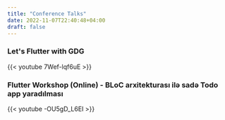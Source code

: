 ```yaml
---
title: "Conference Talks"
date: 2022-11-07T22:40:48+04:00
draft: false
---
```

### Let's Flutter with GDG
{{< youtube 7Wef-lqf6uE >}}

### Flutter Workshop (Online) - BLoC arxitekturası ilə sadə Todo app yaradılması
{{< youtube -OU5gD_L6EI >}}